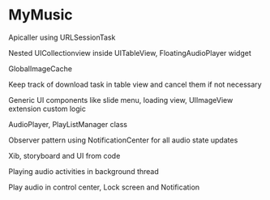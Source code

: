 # MyMusic
Apicaller using URLSessionTask

Nested UICollectionview inside UITableView, FloatingAudioPlayer widget

GlobalImageCache

Keep track of download task in table view and cancel them if not necessary

Generic  UI components like slide menu, loading view, UIImageView extension custom logic

AudioPlayer, PlayListManager class

Observer pattern using NotificationCenter for all audio state updates

Xib, storyboard and UI from code

Playing audio activities in background thread

Play audio in control center, Lock screen and Notification
